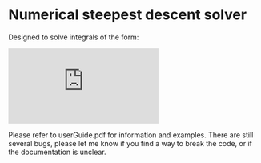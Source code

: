 # Numerical steepest descent solver

Designed to solve integrals of the form:

![equation](http://latex.codecogs.com/gif.latex?%5Cint_%5Cgamma%20f%28z%29%5Cmathrm%7Be%7D%5E%7B%5Cmathrm%7Bi%7D%5Comega%20g%28z%29%7D%5Cmathrm%7Bd%7Dz)

Please refer to userGuide.pdf for information and examples. There are still several bugs, please let me know if you find a way to break the code, or if the documentation is unclear.
